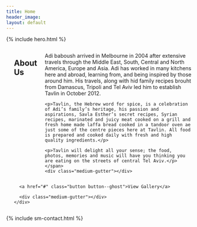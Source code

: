 ```yaml
---
title: Home
header_image: 
layout: default
---
```


{% include hero.html %}

<div class="row">
  <div class="small-12 columns medium-10 medium-offset-1">
  <div class="medium-gutter"></div>
    <h2>About Us</h2>
    <span class="p--large"><p>Adi baboush arrived in Melbourne in 2004 after extensive travels through the Middle East, South, Central and North America, Europe and Asia. Adi has worked in many kitchens here and abroad, learning from, and being inspired by those around him. His travels, along with hid family recipes brouht from Damascus, Tripoli and Tel Aviv led him to establish Tavlin in October 2012.</p>

    <p>Tavlin, the Hebrew word for spice, is a celebration of Adi’s family’s heritage, his passion and aspirations, Savla Esther’s secret recipes, Syrian recipes, marinated and juicy meat cooked on a grill and fresh home made laffa bread cooked in a tandoor oven ae just some of the centre pieces here at Tavlin. All food is prepared and cooked daily with fresh and high quality ingredients.</p>

    <p>Tavlin will delight all your sense; the food, photos, memories and music will have you thinking you are eating on the streets of central Tel Aviv.</p></span>
    <div class="medium-gutter"></div>
  </div>
</div>

<div class="gallery--bg">
  <div class="row">
    <div class="columns small-12 text-center">
      <div class="medium-gutter"></div>

      <a href="#" class="button button--ghost">View Gallery</a>

      <div class="medium-gutter"></div>
    </div>
  </div>
</div>

{% include sm-contact.html %}